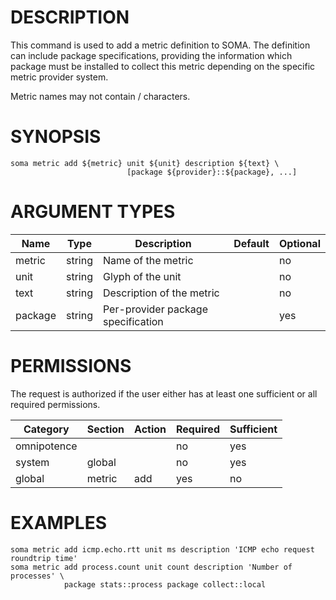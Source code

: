 # DESCRIPTION

This command is used to add a metric definition to SOMA. The definition can
include package specifications, providing the information which package must
be installed to collect this metric depending on the specific metric
provider system.

Metric names may not contain / characters.

# SYNOPSIS

```
soma metric add ${metric} unit ${unit} description ${text} \
                          [package ${provider}::${package}, ...]
```

# ARGUMENT TYPES

Name | Type |     Description   | Default | Optional
 --- |  --- | ----------------- | ------- | --------
metric | string | Name of the metric | | no
unit | string | Glyph of the unit | | no
text | string | Description of the metric | | no
package | string | Per-provider package specification | | yes

# PERMISSIONS

The request is authorized if the user either has at least one
sufficient or all required permissions.

Category | Section | Action | Required | Sufficient
 ------- | ------- | ------ | -------- | ----------
omnipotence | | | no | yes
system | global | | no | yes
global | metric | add | yes | no

# EXAMPLES

```
soma metric add icmp.echo.rtt unit ms description 'ICMP echo request roundtrip time'
soma metric add process.count unit count description 'Number of processes' \
            package stats::process package collect::local
```

